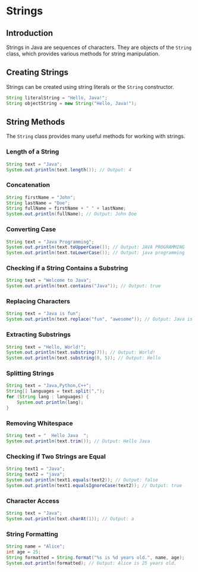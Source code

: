 # Strings

## Introduction
Strings in Java are sequences of characters. They are objects of the `String` class, which provides various methods for string manipulation.

## Creating Strings
Strings can be created using string literals or the `String` constructor.

```java
String literalString = "Hello, Java!";
String objectString = new String("Hello, Java!");
```

## String Methods
The `String` class provides many useful methods for working with strings.

### Length of a String
```java
String text = "Java";
System.out.println(text.length()); // Output: 4
```

### Concatenation
```java
String firstName = "John";
String lastName = "Doe";
String fullName = firstName + " " + lastName;
System.out.println(fullName); // Output: John Doe
```

### Converting Case
```java
String text = "Java Programming";
System.out.println(text.toUpperCase()); // Output: JAVA PROGRAMMING
System.out.println(text.toLowerCase()); // Output: java programming
```

### Checking if a String Contains a Substring
```java
String text = "Welcome to Java";
System.out.println(text.contains("Java")); // Output: true
```

### Replacing Characters
```java
String text = "Java is fun";
System.out.println(text.replace("fun", "awesome")); // Output: Java is awesome
```

### Extracting Substrings
```java
String text = "Hello, World!";
System.out.println(text.substring(7)); // Output: World!
System.out.println(text.substring(0, 5)); // Output: Hello
```

### Splitting Strings
```java
String text = "Java,Python,C++";
String[] languages = text.split(",");
for (String lang : languages) {
    System.out.println(lang);
}
```

### Removing Whitespace
```java
String text = "  Hello Java  ";
System.out.println(text.trim()); // Output: Hello Java
```

### Checking if Two Strings are Equal
```java
String text1 = "Java";
String text2 = "java";
System.out.println(text1.equals(text2)); // Output: false
System.out.println(text1.equalsIgnoreCase(text2)); // Output: true
```

### Character Access
```java
String text = "Java";
System.out.println(text.charAt(1)); // Output: a
```

### String Formatting
```java
String name = "Alice";
int age = 25;
String formatted = String.format("%s is %d years old.", name, age);
System.out.println(formatted); // Output: Alice is 25 years old.
```

